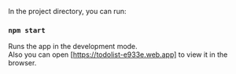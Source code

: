 In the project directory, you can run:

### `npm start`

Runs the app in the development mode.\
Also you can open [https://todolist-e933e.web.app] to view it in the browser.
